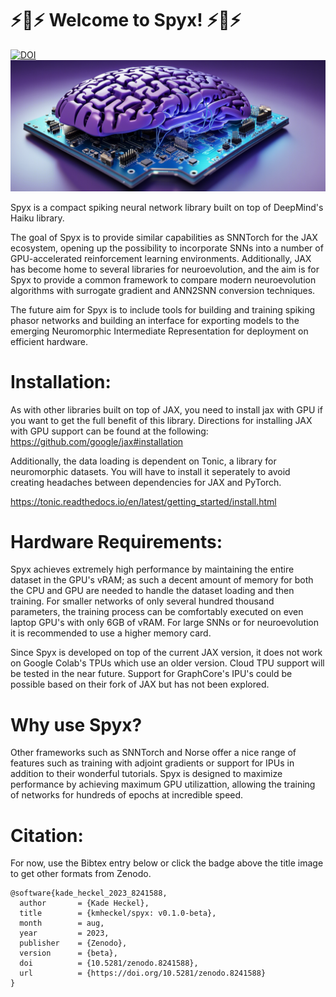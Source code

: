 ⚡🧠⚡ Welcome to Spyx! ⚡🧠⚡
==========================
[![DOI](https://zenodo.org/badge/656877506.svg)](https://zenodo.org/badge/latestdoi/656877506)
![README Art](spyx.png "Spyx")

Spyx is a compact spiking neural network library built on top of DeepMind's Haiku library.

The goal of Spyx is to provide similar capabilities as SNNTorch for the JAX ecosystem, opening up the possibility to incorporate SNNs into a number of GPU-accelerated reinforcement learning environments. Additionally, JAX has become home to several libraries for neuroevolution, and the aim is for Spyx to provide a common framework to compare modern neuroevolution algorithms with surrogate gradient and ANN2SNN conversion techniques.

The future aim for Spyx is to include tools for building and training spiking phasor networks and building an interface for exporting models to the emerging Neuromorphic Intermediate Representation for deployment on efficient hardware.

Installation:
=============

As with other libraries built on top of JAX, you need to install jax with GPU if you want to get the full benefit of this library. Directions for installing JAX with GPU support can be found at the following: https://github.com/google/jax#installation

Additionally, the data loading is dependent on Tonic, a library for neuromorphic datasets. You will have to install it seperately to avoid creating headaches between dependencies for JAX and PyTorch. 

 https://tonic.readthedocs.io/en/latest/getting_started/install.html

Hardware Requirements:
======================

Spyx achieves extremely high performance by maintaining the entire dataset in the GPU's vRAM; as such a decent amount of memory for both the CPU and GPU are needed to handle the dataset loading and then training. For smaller networks of only several hundred thousand parameters, the training process can be comfortably executed on even laptop GPU's with only 6GB of vRAM. For large SNNs or for neuroevolution it is recommended to use a higher memory card.

Since Spyx is developed on top of the current JAX version, it does not work on Google Colab's TPUs which use an older version. Cloud TPU support will be tested in the near future. Support for GraphCore's IPU's could be possible based on their fork of JAX but has not been explored. 

Why use Spyx?
=============

Other frameworks such as SNNTorch and Norse offer a nice range of features such as training with adjoint gradients or support for IPUs in addition to their wonderful tutorials. Spyx is designed to maximize performance by achieving maximum GPU utilizattion, allowing the training of networks for hundreds of epochs at incredible speed.


Citation:
=========

For now, use the Bibtex entry below or click the badge above the title image to get other formats from Zenodo.


```
@software{kade_heckel_2023_8241588,
  author       = {Kade Heckel},
  title        = {kmheckel/spyx: v0.1.0-beta},
  month        = aug,
  year         = 2023,
  publisher    = {Zenodo},
  version      = {beta},
  doi          = {10.5281/zenodo.8241588},
  url          = {https://doi.org/10.5281/zenodo.8241588}
}
```